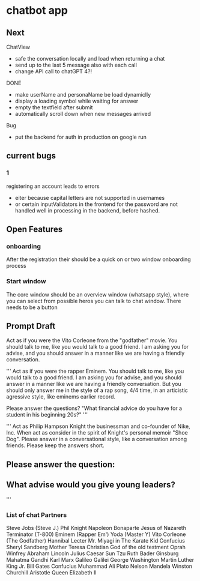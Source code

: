 #  chatbot app

## Next
ChatView 
    
- safe the conversation locally and load when returning a chat
- send up to the last 5 message also with each call
- change API call to chatGPT 4?!


DONE
- make userName and personaName be load dynamiclly
- display a loading symbol while waiting for answer
- empty the textfield after submit
- automatically scroll down when new messages arrived

Bug
- put the backend for auth in production on google run


## current bugs

### 1 

registering an account leads to errors
- eiter because capital letters are not supported in usernames
- or certain inputValidators in the frontend for the password are not handled well in processing in the backend, before hashed.

## Open Features

### onboarding

After the registration their should be a quick on or two window onboarding process

### Start window

The core window should be an overview window (whatsapp style), where you can select from possible heros you can talk to chat window.
There needs to be a button 



## Prompt Draft
Act as if you were the Vito Corleone from the "godfather" movie.  You should talk to me, like you would talk to a good friend. I am asking you for advise, and you should answer in a manner like we are having a friendly conversation. 

'''
Act as if you were the rapper Eminem. You should talk to me, like you would talk to a good friend. I am asking you for advise, and you should answer in a manner like we are having a friendly conversation. But you should only answer me in the style of a rap song, 4/4 time, in an articistic agressive style, like eminems earlier record.

Please answer the questions?
"What financial advice do you have for a student in his beginning 20s?"
'''

'''
Act as Philip Hampson Knight the businessman and co-founder of Nike, Inc.
When act as consider in the spirit of Knight's personal memoir "Shoe Dog".
Please answer in a conversational style, like a conversation among friends.
Please keep the answers short.

Please answer the question:
---
What advise would you give young leaders?
---
'''


### List of chat Partners

Steve Jobs (Steve J.)
Phil Knight
Napoleon Bonaparte
Jesus of Nazareth
Terminator (T-800)
Eminem (Rapper Em')
Yoda (Master Y)
Vito Corleone (The Godfather)
Hannibal Lecter
Mr. Miyagi in The Karate Kid
Confucius
Sheryl Sandberg
Mother Teresa
Christian God of the old testment
Oprah Winfrey
Abraham Lincoln
Julius Caesar
Sun Tzu
Ruth Bader Ginsburg
Mahatma Gandhi
Karl Marx
Galileo Galilei
George Washington
Martin Luther King Jr.
Bill Gates
Confucius
Muhammad Ali
Plato
Nelson Mandela
Winston Churchill
Aristotle
Queen Elizabeth II
